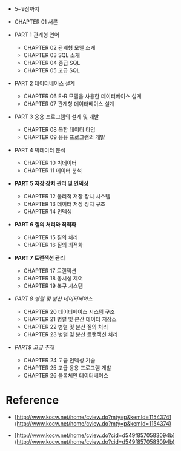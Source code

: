 
- 5~9장까지

- CHAPTER 01 서론
- PART 1 관계형 언어
	- CHAPTER 02 관계형 모델 소개   
	- CHAPTER 03 SQL 소개    
	- CHAPTER 04 중급 SQL  
	- CHAPTER 05 고급 SQL  
- PART 2 데이터베이스 설계  
	- CHAPTER 06 E-R 모델을 사용한 데이터베이스 설계  
	- CHAPTER 07 관계형 데이터베이스 설계  
- PART 3 응용 프로그램의 설계 및 개발  
	- CHAPTER 08 복합 데이터 타입  
	- CHAPTER 09 응용 프로그램의 개발  
- PART 4 빅데이터 분석
	- CHAPTER 10 빅데이터  
	- CHAPTER 11 데이터 분석   
- **PART 5 저장 장치 관리 및 인덱싱**  
	- CHAPTER 12 물리적 저장 장치 시스템  
	- CHAPTER 13 데이터 저장 장치 구조  
	- CHAPTER 14 인덱싱
- **PART 6 질의 처리와 최적화**
	- CHAPTER 15 질의 처리  
	- CHAPTER 16 질의 최적화  
- **PART 7 트랜잭션 관리**  
	- CHAPTER 17 트랜잭션  
	- CHAPTER 18 동시성 제어  
	- CHAPTER 19 복구 시스템  
- *PART 8 병렬 및 분산 데이터베이스*
	- CHAPTER 20 데이터베이스 시스템 구조  
	- CHAPTER 21 병렬 및 분산 데이터 저장소  
	- CHAPTER 22 병렬 및 분산 질의 처리  
	- CHAPTER 23 병렬 및 분산 트랜잭션 처리  
- *PART9 고급 주제*
	- CHAPTER 24 고급 인덱싱 기술  
	- CHAPTER 25 고급 응용 프로그램 개발  
	- CHAPTER 26 블록체인 데이터베이스

# Reference


- [http://www.kocw.net/home/cview.do?mty=p&kemId=1154374](http://www.kocw.net/home/cview.do?mty=p&kemId=1154374) 

- [http://www.kocw.net/home/cview.do?cid=d549f8570583094b](http://www.kocw.net/home/cview.do?cid=d549f8570583094b) 

